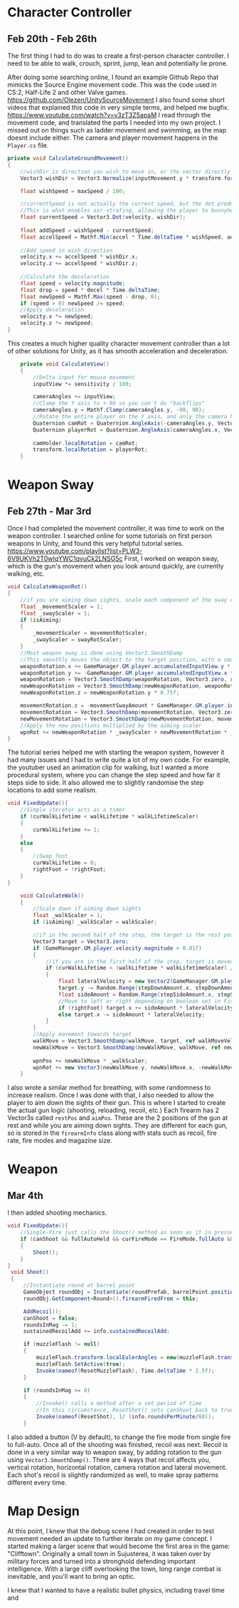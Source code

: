 # Character Controller
## Feb 20th - Feb 26th
The first thing I had to do was to create a first-person character controller. I need to be able to walk, crouch, sprint, jump, lean and potentially lie prone.

After doing some searching online, I found an example Github Repo that mimicks the Source Engine movement code. This was the code used in CS:2, Half-Life 2 and other Valve games.
https://github.com/Olezen/UnitySourceMovement
I also found some short videos that explained this code in very simple terms, and helped me bugfix.
https://www.youtube.com/watch?v=v3zT3Z5apaM
I read through the movement code, and translated the parts I needed into my own project. I missed out on things such as ladder movement and swimming, as the map doesnt include either.
The camera and player movement happens in the `Player.cs` file.
```cs
private void CalculateGroundMovement()
{
	//wishDir is direction you wish to move in, or the vector directly resulting from your key presses
    Vector3 wishDir = Vector3.Normalize(inputMovement.y * transform.forward + inputMovement.x * transform.right);

    float wishSpeed = maxSpeed / 100;

    //currentSpeed is not actually the current speed, but the dot product of the current velocity and the direction your arrow keys are pressing.
    //This is what enables air-strafing, allowing the player to bunnyhop.
    float currentSpeed = Vector3.Dot(velocity, wishDir);
    
    float addSpeed = wishSpeed - currentSpeed;
    float accelSpeed = Mathf.Min(accel * Time.deltaTime * wishSpeed, addSpeed);
    
    //Add speed in wish direction 
    velocity.x += accelSpeed * wishDir.x;
    velocity.z += accelSpeed * wishDir.z;
    
	//Calculate the deceleration
    float speed = velocity.magnitude;
    float drop = speed * decel * Time.deltaTime;
    float newSpeed = Mathf.Max(speed - drop, 0);
    if (speed > 0) newSpeed /= speed;
    //Apply deceleration
    velocity.x *= newSpeed;
    velocity.z *= newSpeed;
}
```
This creates a much higher quality character movement controller than a lot of other solutions for Unity, as it has smooth acceleration and deceleration.
```cs
    private void CalculateView()
    {
	    //Delta input for mouse movement
        inputView *= sensitivity / 100;

        cameraAngles += inputView;
        //Clamp the Y axis to +-90 so you can't do "backflips"
        cameraAngles.y = Mathf.Clamp(cameraAngles.y, -90, 90);
		//Rotate the entire player on the Y axis, and only the camera holder on the X axis.This means the entire player object is always looking forward, but the player does not glitch out when you look up or down as vertical rotation is only done on the camera.
        Quaternion camRot = Quaternion.AngleAxis(-cameraAngles.y, Vector3.right);
        Quaternion playerRot = Quaternion.AngleAxis(cameraAngles.x, Vector3.up);
        
        camHolder.localRotation = camRot;
        transform.localRotation = playerRot;
    }
```
# Weapon Sway
## Feb 27th - Mar 3rd
Once I had completed the movement controller, it was time to work on the weapon controller. I searched online for some tutorials on first person weapons in Unity, and found this very helpful tutorial series.
https://www.youtube.com/playlist?list=PLW3-6V9UKVh2T0wIqYWC1qvuCk2LNSG5c
First, I worked on weapon sway, which is the gun's movement when you look around quickly, are currently walking, etc. 
```cs
void CalculateWeaponRot()
{
	//if you are aiming down sights, scale each component of the sway down by individual amounts
    float _movementScaler = 1;
    float _swayScaler = 1;
    if (isAiming)
    {
        _movementScaler = movementRotScaler;
        _swayScaler = swayRotScaler;
    }
	//Most weapon sway is done using Vector3.SmoothDamp
	//This smoothly moves the object to the target position, with a smoothness set by the user
    weaponRotation.x += GameManager.GM.player.accumulatedInputView.y * swayAmount;
    weaponRotation.y += -GameManager.GM.player.accumulatedInputView.x * swayAmount;
    weaponRotation = Vector3.SmoothDamp(weaponRotation, Vector3.zero, ref weaponRotationVelocity, swaySmoothing);
    newWeaponRotation = Vector3.SmoothDamp(newWeaponRotation, weaponRotation, ref newWeaponRotationVelocity, swayResetSmoothing);
    newWeaponRotation.z = newWeaponRotation.y * 0.75f;

    movementRotation.z = -movementSwayAmount * GameManager.GM.player.inputMovement.x;
    movementRotation = Vector3.SmoothDamp(movementRotation, Vector3.zero, ref movementRotationVelocity, movementSwaySmoothing);
    newMovementRotation = Vector3.SmoothDamp(newMovementRotation, movementRotation, ref newMovementRotationVelocity, movementSwaySmoothing);
    //Apply the new positions multiplied by the aiming scaler
    wpnRot += newWeaponRotation * _swayScaler + newMovementRotation * _movementScaler;
}
```
The tutorial series helped me with starting the weapon system, however it had many issues and I had to write quite a lot of my own code. For example, the youtuber used an animation clip for walking, but I wanted a more procedural system, where you can change the step speed and how far it steps side to side. It also allowed me to slightly randomise the step locations to add some realism.
```cs
void FixedUpdate(){
	//Simple iterator acts as a timer
	if (curWalkLifetime < walkLifetime * walkLifetimeScaler)
	{
	    curWalkLifetime += 1;
	}
	else
	{
		//Swap foot
	    curWalkLifetime = 0;
	    rightFoot = !rightFoot;
	}
}
```

```cs
    void CalculateWalk()
    {
	    //Scale down if aiming down sights
        float _walkScaler = 1;
        if (isAiming) _walkScaler = walkScaler;

		//if in the second half of the step, the target is the rest position
        Vector3 target = Vector3.zero;
        if (GameManager.GM.player.velocity.magnitude > 0.01f)
        {
	        //if you are in the first half of the step, target is moved down and towards the foot that is currently stepping
            if (curWalkLifetime < (walkLifetime * walkLifetimeScaler) / 2)
            {
                float lateralVelocity = new Vector2(GameManager.GM.player.velocity.x, GameManager.GM.player.velocity.z).magnitude;
                target.y -= Random.Range(stepDownAmount.x, stepDownAmount.y) * lateralVelocity;
                float sideAmount = Random.Range(stepSideAmount.x, stepSideAmount.y);
                //Move to left or right depending on boolean set in FixedUpdate()
                if (rightFoot) target.x += sideAmount * lateralVelocity;
                else target.x -= sideAmount * lateralVelocity;
            }
        }
        //Apply movement towards target
        walkMove = Vector3.SmoothDamp(walkMove, target, ref walkMoveVelocity, walkMoveSmoothing);
        newWalkMove = Vector3.SmoothDamp(newWalkMove, walkMove, ref newWalkMoveVelocity, walkMoveSmoothing);
        
        wpnPos += newWalkMove * _walkScaler;
        wpnRot += new Vector3(newWalkMove.y, newWalkMove.x, -newWalkMove.x * 1.5f) * stepRotScaling;
    }
```
I also wrote a similar method for breathing, with some randomness to increase realism.
Once I was done with that, I also needed to allow the player to aim down the sights of their gun. This is where I started to create the actual gun logic (shooting, reloading, recoil, etc.) Each firearm has 2 Vector3s called `restPos` and `aimPos`. These are the 2 positions of the gun at rest and while you are aiming down sights. They are different for each gun, so is stored in the `firearmInfo` class along with stats such as recoil, fire rate, fire modes and magazine size.
# Weapon
## Mar 4th
I then added shooting mechanics.
```cs
void FixedUpdate(){
	//Single-Fire just calls the Shoot() method as soon as it is pressed
    if (canShoot && fullAutoHeld && curFireMode == FireMode.fullAuto && !isReloading && roundsInMag > 0)
    {
        Shoot();
    }
}
 void Shoot()
 {
	 //Instantiate round at barrel point
     GameObject roundObj = Instantiate(roundPrefab, barrelPoint.position, transform.rotation);
     roundObj.GetComponent<Round>().firearmFiredFrom = this;

     AddRecoil();
     canShoot = false;
     roundsInMag -= 1;
     sustainedRecoilAdd += info.sustainedRecoilAdd;

     if (muzzleFlash != null)
     {
         muzzleFlash.transform.localEulerAngles = new(muzzleFlash.transform.localEulerAngles.x, muzzleFlash.transform.localEulerAngles.y, UnityEngine.Random.Range(0, 360));
         muzzleFlash.SetActive(true);
         Invoke(nameof(ResetMuzzleFlash), Time.deltaTime * 2.5f);
     }

     if (roundsInMag >= 0)
     {
	     //Invoke() calls a method after a set period of time
	     //In this circumstance, ResetShot() sets canShoot back to true after a single rpm interval (converted into seconds from rounds per minute)
         Invoke(nameof(ResetShot), 1/ (info.roundsPerMinute/60));
     }
```
I also added a button (V by default), to change the fire mode from single fire to full-auto. Once all of the shooting was finished, recoil was next.
Recoil is done in a very similar way to weapon sway, by adding rotation to the gun using `Vector3.SmoothDamp()`. There are 4 ways that recoil affects you, vertical rotation, horizontal rotation, camera rotation and lateral movement. Each shot's recoil is slightly randomized as well, to make spray patterns different every time.


# Map Design
At this point, I knew that the debug scene I had created in order to test movement needed an update to further iterate on my game concept. I started making a larger scene that would become the first area in the game: "Clifftown". Originally a small town in Sujusterea, it was taken over by military forces and turned into a stronghold defending important intelligence. With a large cliff overlooking the town, long range combat is inevitable, and you'll want to bring an optic.



I knew that I wanted to have a realistic bullet physics, including travel time and 